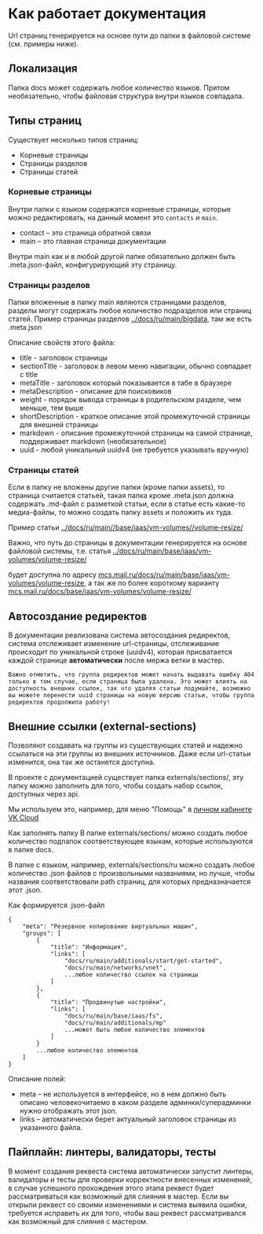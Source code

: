 # Как работает документация

Url страниц генерируется на основе пути до папки в файловой системе (см. примеры ниже).

## Локализация

Папка docs может содержать любое количество языков. Притом необязательно, чтобы файловая структура внутри языков совпадала.

## Типы страниц

Существует несколько типов страниц:

- Корневые страницы
- Страницы разделов
- Страницы статей

### Корневые страницы

Внутри папки с языком содержатся корневые страницы, которые можно редактировать, на данный момент это `contacts` и `main`.

- contact – это страница обратной связи
- main – это главная страница документации

Внутри main как и в любой другой папке обязательно должен быть .meta.json-файл, конфигурирующий эту страницу.

### Страницы разделов

Папки вложенные в папку main являются страницами разделов, разделы могут содержать любое количество подразделов или страниц статей.
Пример страницы разделов [../docs/ru/main/bigdata](../docs/ru/main/bigdata), там же есть .meta.json

Описание свойств этого файла:

- title - заголовок страницы
- sectionTitle - заголовок в левом меню навигации, обычно совпадает с title
- metaTitle - заголовок который показывается в табе в браузере
- metaDescription - описание для поисковиков
- weight - порядок вывода страницы в родительском разделе, чем меньше, тем выше
- shortDescription - краткое описание этой промежуточной страницы для внешней страницы
- markdown - описание промежуточной страницы на самой странице, поддерживает markdown (необязательное)
- uuid - любой уникальный uuidv4 (не требуется указывать вручную)

### Страницы статей

Если в папку не вложены другие папки (кроме папки assets), то страница считается статьей, такая папка кроме .meta.json должна содержать .md-файл с разметкой статьи, если в статье есть какие-то медиа-файлы, то можно создать папку assets и положить их туда.

Пример статьи [../docs/ru/main//base/iaas/vm-volumes//volume-resize/](../docs/ru/main//base/iaas/vm-volumes//volume-resize/)

Важно, что путь до страницы в документации генерируется на основе файловой системы, т.е. статья
[../docs/ru/main/base/iaas/vm-volumes/volume-resize/](../docs/ru/main/base/iaas/vm-volumes/volume-resize/)

будет доступна по адресу [mcs.mail.ru/docs/ru/main/base/iaas/vm-volumes/volume-resize](https://mcs.mail.ru/docs/ru/main/base/iaas/vm-volumes/volume-resize), а так же по более короткому варианту [mcs.mail.ru/docs/base/iaas/vm-volumes/volume-resize/](https://mcs.mail.ru/docs/ru/base/iaas/vm-volumes/volume-resize)

## Автосоздание редиректов

В документации реализована система автосоздания редиректов, система отслеживает изменение url-страницы, отслеживание происходит по уникальной строке (uuidv4), которая присватается каждой странице **автоматически** после мержа ветки в мастер.

```
Важно отметить, что группа редиректов может начать выдавать ошибку 404 только в том случае, если страница была удалена. Это может влиять на доступность внешних ссылок, так что удаляя статьи подумайте, возможно вы можете перенести uuid страницы на новую версию статьи, чтобы группа редиректов продолжила работу!
```

## Внешние ссылки (external-sections)

Позволяют создавать на группы из существующих статей и надежно ссылаться на эти группы из внешних источников. Даже если url-статьи изменится, она так же останется доступна.

В проекте с документацией существует папка externals/sections/, эту папку можно заполнить для того, чтобы создать набор ссылок, доступных через api.

Мы используем это, например, для меню "Помощь" в [личном кабинете VK Cloud](https://mcs.mail.ru/app)

Как заполнять папку
В папке externals/sections/ можно создать любое количество подпапок соответствующее языкам, которые используются в папке docs.

В папке с языком, например, externals/sections/ru можно создать любое количество .json файлов с произвольными названиями, но лучше, чтобы названия соответствовали path страниц, для которых предназначается этот .json.

Как формируется .json-файл

```
{
    "meta": "Резервное копирование виртуальных машин",
    "groups": [
        {
            "title": "Информация",
            "links": [
                "docs/ru/main/additionals/start/get-started",
                "docs/ru/main/networks/vnet",
                ...любое количество ссылок на страницы
            ]
        },
        {
            "title": "Продвинутые настройки",
            "links": [
                "docs/ru/main/base/iaas/fs",
                "docs/ru/main/additionals/mp"
                ...может быть любое количество элементов
            ]
        }
        ...любое количество элементов
    ]
}
```

Описание полей:

- meta – не используется в интерфейсе, но в нем должно быть описано человекочитаемо в каком разделе админки/суперадминки нужно отображать этот json.
- links – автоматически берет актуальный заголовок страницы из указанного файла.

## Пайплайн: линтеры, валидаторы, тесты

В момент создания реквеста система автоматически запустит линтеры, валидаторы и тесты для проверки корректности внесенных изменений, в случае успешного прохождения этого этапа реквест будет рассматриваться как возможный для слияния в мастер. Если вы открыли реквест со своими изменениями и система выявила ошибки, требуется исправить их для того, чтобы ваш реквест рассматривался как возможный для слияния с мастером.
